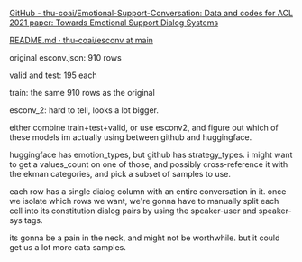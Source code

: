 [GitHub - thu-coai/Emotional-Support-Conversation: Data and codes for ACL 2021 paper: Towards Emotional Support Dialog Systems](https://github.com/thu-coai/Emotional-Support-Conversation)


[README.md · thu-coai/esconv at main](https://huggingface.co/datasets/thu-coai/esconv/blob/main/README.md)


original esconv.json: 910 rows

valid and test: 195 each

train: the same 910 rows as the original

esconv_2: hard to tell, looks a lot bigger. 

either combine train+test+valid, or use esconv2, and figure out which of these models im actually using between github and huggingface. 

huggingface has emotion_types, but github has strategy_types. i might want to get a values_count on one of those, and possibly cross-reference it with the ekman categories, and pick a subset of samples to use.


each row has a single dialog column with an entire conversation in it. once we isolate which rows we want, we're gonna have to manually split each cell into its constitution dialog pairs by using the speaker-user and speaker-sys tags. 

its gonna be a pain in the neck, and might not be worthwhile. but it could get us a lot more data samples.
